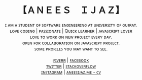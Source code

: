 
<h1 align="center"> 【ＡＮＥＥＳ　ＩＪＡＺ】</h1>
<p align="center">
  ɪ ᴀᴍ ᴀ ꜱᴛᴜᴅᴇɴᴛ ᴏꜰ ꜱᴏꜰᴛᴡᴀʀᴇ ᴇɴɢɪɴᴇᴇʀɪɴɢ ᴀᴛ ᴜɴɪᴠᴇʀꜱɪᴛʏ ᴏꜰ ɢᴜᴊʀᴀᴛ.<br/>
  ʟᴏᴠᴇ ᴄᴏᴅɪɴɢ | ᴘᴀꜱꜱɪᴏɴᴀᴛᴇ | Qᴜɪᴄᴋ ʟᴇᴀʀɴᴇʀ | ᴊᴀᴠᴀꜱᴄʀɪᴘᴛ ʟᴏᴠᴇʀ<br/>
  ʟᴏᴠᴇ ᴛᴏ ᴡᴏʀᴋ ᴏɴ ɴᴇᴡ ᴘʀᴏᴊᴇᴄᴛ ᴇᴠᴇʀʏ ᴅᴀʏ.<br/>
  ᴏᴘᴇɴ ꜰᴏʀ ᴄᴏʟʟᴀʙᴏʀᴀᴛɪᴏɴ ᴏɴ ᴊᴀᴠᴀꜱᴄʀɪᴘᴛ ᴘʀᴏᴊᴇᴄᴛ.<br/>
  ꜱᴏᴍᴇ ᴘʀᴏꜰɪʟᴇꜱ ʏᴏᴜ ᴍᴀʏ ᴡᴀɴᴛ ᴛᴏ ꜱᴇᴇ.<br/><br/>
  <a href="https://fiverr.com/aneesijaz" target="_blank">ꜰɪᴠᴇʀʀ</a> |
  <a href="https://facebook.com/lafanggaparinda" target="_blank">ꜰᴀᴄᴇʙᴏᴏᴋ</a><br/>
  <a href="https://twitter.com/billdarwaza" target="_blank">ᴛᴡɪᴛᴛᴇʀ</a> |
  <a href="https://stackoverflow.com/users/6422974/anees" target="_blank">ꜱᴛᴀᴄᴋᴏᴠᴇʀꜰʟᴏᴡ</a> <br/>
  <a href="https://instagram.com/teacher_of_teachers" target="_blank">ɪɴꜱᴛᴀɢʀᴀᴍ</a> |
  <a href="https://aneesijaz.me" target="_blank">ᴀɴᴇᴇꜱɪᴊᴀᴢ.ᴍᴇ - ᴄᴠ</a><br/>
</p>

<!--
**aneesijaz/aneesijaz** is a ✨ _special_ ✨ repository because its `README.md` (this file) appears on your GitHub profile.

Here are some ideas to get you started:

- 🔭 I’m currently working on ...
- 🌱 I’m currently learning ...
- 👯 I’m looking to collaborate on ...
- 🤔 I’m looking for help with ...
- 💬 Ask me about ...
- 📫 How to reach me: ...
- 😄 Pronouns: ...
- ⚡ Fun fact: ...
-->
